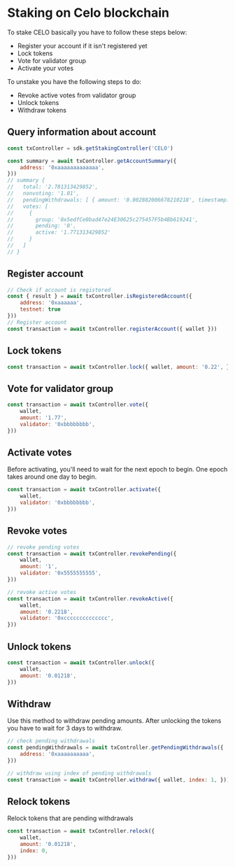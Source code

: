 # Staking on Celo blockchain

To stake CELO basically you have to follow these steps below:

- Register your account if it isn't registered yet
- Lock tokens
- Vote for validator group
- Activate your votes

To unstake you have the following steps to do:

- Revoke active votes from validator group
- Unlock tokens
- Withdraw tokens

## Query information about account

```js
const txController = sdk.getStakingController('CELO')

const summary = await txController.getAccountSummary({
	address: '0xaaaaaaaaaaaaa',
}))
// summary {
//   total: '2.781313429852',
//   nonvoting: '1.01',
//   pendingWithdrawals: [ { amount: '0.002882006678210218', timestamp: '1625704512' } ],
//   votes: [
//     {
//       group: '0x5edfCe0bad47e24E30625c275457F5b4Bb619241',
//       pending: '0',
//       active: '1.771313429852'
//     }
//   ]
// }
```

## Register account

```js
// Check if account is registered
const { result } = await txController.isRegisteredAccount({
	address: '0xaaaaaa',
	testnet: true
}))
// Register account
const transaction = await txController.registerAccount({ wallet }))
```

## Lock tokens

```js
const transaction = await txController.lock({ wallet, amount: '0.22', }))
```

## Vote for validator group

```js
const transaction = await txController.vote({
	wallet,
	amount: '1.77',
	validator: '0xbbbbbbbb',
}))
```

## Activate votes

Before activating, you'll need to wait for the next epoch to begin. One epoch takes around one day to begin.

```js
const transaction = await txController.activate({
	wallet,
	validator: '0xbbbbbbbb',
}))
```

## Revoke votes

```js
// revoke pending votes
const transaction = await txController.revokePending({
	wallet,
	amount: '1',
	validator: '0x5555555555',
}))

// revoke active votes
const transaction = await txController.revokeActive({
	wallet,
	amount: '0.2218',
	validator: '0xcccccccccccccc',
}))
```

## Unlock tokens

```js
const transaction = await txController.unlock({
	wallet,
	amount: '0.01218',
}))
```

## Withdraw

Use this method to withdraw pending amounts. After unlocking the tokens you have to wait for 3 days to withdraw.

```js
// check pending withdrawals
const pendingWithdrawals = await txController.getPendingWithdrawals({
	address: '0xaaaaaaaaaa',
}))

// withdraw using index of pending withdrawals
const transaction = await txController.withdraw({ wallet, index: 1, }))
```

## Relock tokens

Relock tokens that are pending withdrawals

```js
const transaction = await txController.relock({
	wallet,
	amount: '0.01218',
	index: 0,
}))
```
